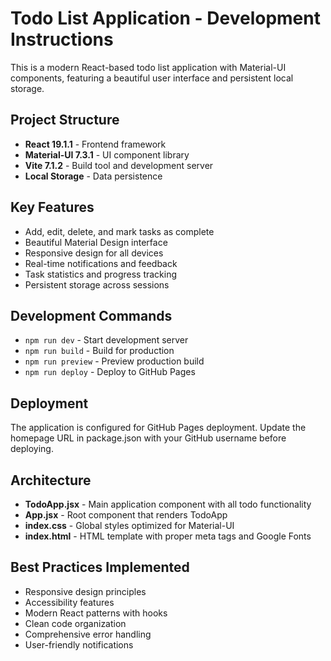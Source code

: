 # Todo List Application - Development Instructions

This is a modern React-based todo list application with Material-UI components, featuring a beautiful user interface and persistent local storage.

## Project Structure
- **React 19.1.1** - Frontend framework
- **Material-UI 7.3.1** - UI component library
- **Vite 7.1.2** - Build tool and development server
- **Local Storage** - Data persistence

## Key Features
- Add, edit, delete, and mark tasks as complete
- Beautiful Material Design interface
- Responsive design for all devices
- Real-time notifications and feedback
- Task statistics and progress tracking
- Persistent storage across sessions

## Development Commands
- `npm run dev` - Start development server
- `npm run build` - Build for production
- `npm run preview` - Preview production build
- `npm run deploy` - Deploy to GitHub Pages

## Deployment
The application is configured for GitHub Pages deployment. Update the homepage URL in package.json with your GitHub username before deploying.

## Architecture
- **TodoApp.jsx** - Main application component with all todo functionality
- **App.jsx** - Root component that renders TodoApp
- **index.css** - Global styles optimized for Material-UI
- **index.html** - HTML template with proper meta tags and Google Fonts

## Best Practices Implemented
- Responsive design principles
- Accessibility features
- Modern React patterns with hooks
- Clean code organization
- Comprehensive error handling
- User-friendly notifications
